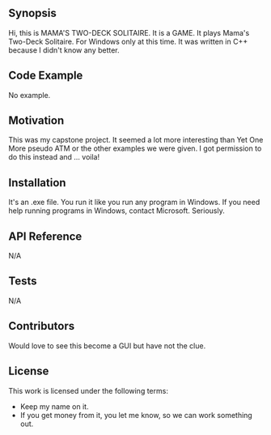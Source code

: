 ## Synopsis

Hi, this is MAMA'S TWO-DECK SOLITAIRE.  It is a GAME.  It plays Mama's 
Two-Deck Solitaire.  For Windows only at this time. It was written in C++ 
because I didn't know any better.

## Code Example

No example.

## Motivation

This was my capstone project. It seemed a lot more interesting than Yet One
More pseudo ATM or the other examples we were given.  I got permission to do 
this instead and ... voila!

## Installation

It's an .exe file.  You run it like you run any program in Windows. If you 
need help running programs in Windows, contact Microsoft.  Seriously.

## API Reference

N/A

## Tests

N/A

## Contributors

Would love to see this become a GUI but have not the clue.

## License

This work is licensed under the following terms: 
- Keep my name on it.
- If you get money from it, you let me know, so we can work something out.
